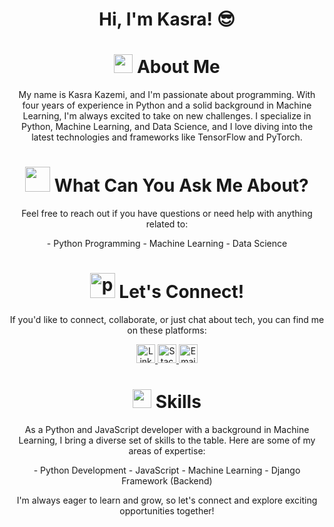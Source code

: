 <h1 align="center"> Hi, I'm Kasra! 😎</h1>

<h1 align="center"><img src="https://img.icons8.com/color/2x/about.png" width="30" height="30"/> About Me</h1>

<p align="center">
  My name is Kasra Kazemi, and I'm passionate about programming. With four years of experience in Python and a solid background in Machine Learning, I'm always excited to take on new challenges. I specialize in Python, Machine Learning, and Data Science, and I love diving into the latest technologies and frameworks like TensorFlow and PyTorch.
</p>

<h1 align="center"><img src="https://img.icons8.com/flat-round/2x/question-mark.png" width="40" height="40"/> What Can You Ask Me About?</h1>

<p align="center">
  Feel free to reach out if you have questions or need help with anything related to:
</p>

<p align="center">
  - Python Programming
  - Machine Learning
  - Data Science
</p>

<h1 align="center"><img src="https://freeiconshop.com/wp-content/uploads/edd/phone-flat-128x128.png" alt="phone" width="40" height="40"/> Let's Connect!</h1>

<p align="center">
  If you'd like to connect, collaborate, or just chat about tech, you can find me on these platforms:
</p>

<p align="center">
  <a href="https://www.linkedin.com/in/amirkasra-kazemi-07b580144/" target="_blank">
    <img src="https://raw.githubusercontent.com/rahuldkjain/github-profile-readme-generator/master/src/images/icons/Social/linked-in-alt.svg" alt="LinkedIn" height="30" width="30" />
  </a>
  <a href="https://stackoverflow.com/users/17360126/kasra" target="_blank">
    <img src="https://raw.githubusercontent.com/rahuldkjain/github-profile-readme-generator/master/src/images/icons/Social/stack-overflow.svg" alt="Stack Overflow" height="30" width="30" />
  </a>
  <a href="mailto:amirkasrakazemi@gmail.com" target="_blank">
    <img src="https://www.freepnglogos.com/uploads/logo-gmail-png/logo-gmail-png-gmail-icon-download-png-and-vector-1.png" alt="Email" height="30" width="30" />
  </a>
</p>

<h1 align="center"><img src="https://img.icons8.com/color/2x/code.png" width="30" height="30"/> Skills</h1>

<p align="center">
  As a Python and JavaScript developer with a background in Machine Learning, I bring a diverse set of skills to the table. Here are some of my areas of expertise:
</p>

<p align="center">
  - Python Development
  - JavaScript
  - Machine Learning
  - Django Framework (Backend)
</p>

<p align="center">
  I'm always eager to learn and grow, so let's connect and explore exciting opportunities together!
</p>

